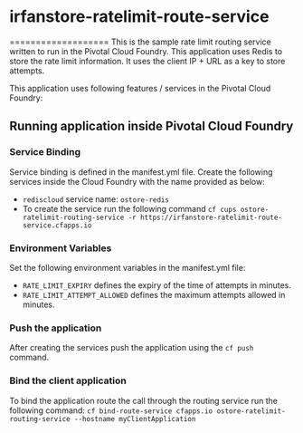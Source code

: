 # irfanstore-ratelimit-route-service
===================
This is the sample rate limit routing service written to run in the Pivotal Cloud Foundry. This application uses Redis to store the rate limit information. It uses the client IP + URL as a key to store attempts.

This application uses following features / services in the Pivotal Cloud Foundry:

## Running application inside Pivotal Cloud Foundry
### Service Binding
Service binding is defined in the manifest.yml file. Create the following services inside the Cloud Foundry with the name provided as below:

* `rediscloud` service name: `ostore-redis`
* To create the service run the following command `cf cups ostore-ratelimit-routing-service -r https://irfanstore-ratelimit-route-service.cfapps.io`

### Environment Variables
Set the following environment variables in the manifest.yml file:
* `RATE_LIMIT_EXPIRY` defines the expiry of the time of attempts in minutes. 
* `RATE_LIMIT_ATTEMPT_ALLOWED` defines the maximum attempts allowed in minutes.

### Push the application
After creating the services push the application using the `cf push` command. 


### Bind the client application
To bind the application route the call through the routing service run the following command: `cf bind-route-service cfapps.io ostore-ratelimit-routing-service --hostname myClientApplication`

